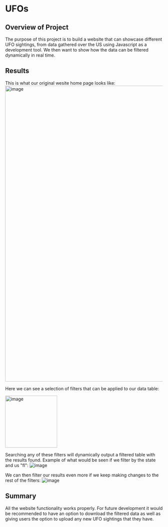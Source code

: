 # UFOs

## Overview of Project
The purpose of this project is to build a website that can showcase different UFO sightings, from data gathered over the US using Javascript as a development tool. We then want to show how the data can be filtered dynamically in real time.

## Results
This is what our original wesite home page looks like:
<img width="945" alt="image" src="https://user-images.githubusercontent.com/20058842/185521598-85f49a31-b5dd-45ed-95e4-a1a1bf1143c1.png">


Here we can see a selection of filters that can be applied to our data table:

<img width="166" alt="image" src="https://user-images.githubusercontent.com/20058842/185521758-884b5a1d-2a47-4a7b-a41a-cae8dcf34f8b.png">


Searching any of these filters will dynamically output a filtered table with the results found. Example of what would be seen if we filter by the state and us "fl":
![image](https://user-images.githubusercontent.com/20058842/185522031-d096bde9-ca51-4da2-8c8a-3c686f1a0cf0.png)


We can then filter our results even more if we keep making changes to the rest of the filters:
![image](https://user-images.githubusercontent.com/20058842/185522236-0a653a45-8cf0-4955-bab8-9e939d2f6d4f.png)


## Summary
All the website functionality works properly. For future development it would be recommended to have an option to download the filtered data as well as giving users the option to upload any new UFO sightings that they have.
